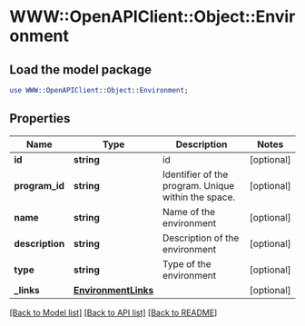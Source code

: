 # WWW::OpenAPIClient::Object::Environment

## Load the model package
```perl
use WWW::OpenAPIClient::Object::Environment;
```

## Properties
Name | Type | Description | Notes
------------ | ------------- | ------------- | -------------
**id** | **string** | id | [optional] 
**program_id** | **string** | Identifier of the program. Unique within the space. | [optional] 
**name** | **string** | Name of the environment | [optional] 
**description** | **string** | Description of the environment | [optional] 
**type** | **string** | Type of the environment | [optional] 
**_links** | [**EnvironmentLinks**](EnvironmentLinks.md) |  | [optional] 

[[Back to Model list]](../README.md#documentation-for-models) [[Back to API list]](../README.md#documentation-for-api-endpoints) [[Back to README]](../README.md)


